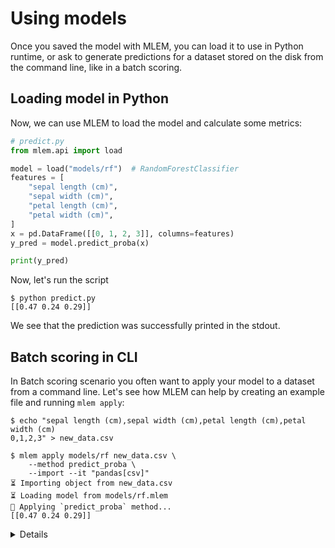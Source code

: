 # Using models

Once you saved the model with MLEM, you can load it to use in Python runtime, or
ask to generate predictions for a dataset stored on the disk from the command
line, like in a batch scoring.

## Loading model in Python

Now, we can use MLEM to load the model and calculate some metrics:

```py
# predict.py
from mlem.api import load

model = load("models/rf")  # RandomForestClassifier
features = [
    "sepal length (cm)",
    "sepal width (cm)",
    "petal length (cm)",
    "petal width (cm)",
]
x = pd.DataFrame([[0, 1, 2, 3]], columns=features)
y_pred = model.predict_proba(x)

print(y_pred)
```

Now, let's run the script

```cli
$ python predict.py
[[0.47 0.24 0.29]]
```

We see that the prediction was successfully printed in the stdout.

## Batch scoring in CLI

In Batch scoring scenario you often want to apply your model to a dataset from a
command line. Let's see how MLEM can help by creating an example file and
running `mlem apply`:

```cli
$ echo "sepal length (cm),sepal width (cm),petal length (cm),petal width (cm)
0,1,2,3" > new_data.csv

$ mlem apply models/rf new_data.csv \
    --method predict_proba \
    --import --it "pandas[csv]"
⏳️ Importing object from new_data.csv
⏳️ Loading model from models/rf.mlem
🍏 Applying `predict_proba` method...
[[0.47 0.24 0.29]]
```

<details>

### Learn more about `--method`, `--import` and `--it` options used

- The `--method`/`-m` flag tells MLEM to invoke the `predict_proba` method and
  return the class probabilities, instead of the default `predict`.
- The `--import`/`-i` flag tells MLEM to import the data on the fly.
- The `--import-type` / `--it` flag, helps MLEM understand the data format.
  Here, it's `pandas[csv]` a csv file that should be read with Pandas. For that
  to work, your data should be in a format that is supported by
  [MLEM import](/doc/user-guide/importing). You can learn more about specifying
  these arguments on `mlem apply` page.

Alternatively, you could save the [data with MLEM](/doc/user-guide/data) to use
`mlem apply` on it.

</details>
